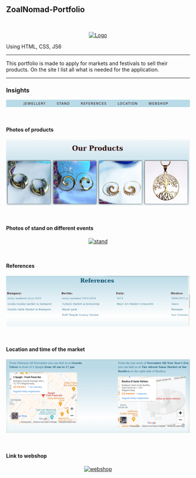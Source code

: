 ## ZoalNomad-Portfolio

<!-- PROJECT LOGO -->
<br />
<p align="center">
  <a href="https://zoalnomad.com">
    <img src="./gif/hero.gif" alt="Logo" >
  </a>
</p>


Using HTML, CSS, JS6


***
This portfolio is made to apply for markets and festivals to sell their products.
On the site I list all what is needed for the application.
***
### Insights

<p align="center">
  <a href="https://zoalnomad.com">
    <img src="./gif/menu.gif" alt="menu" >
  </a>
</p>
<br>

#### Photos of products
<p align="center">
  <a href="https://zoalnomad.com">
    <img src="./gif/products.gif" alt="products" >
  </a>
</p>
<br>

#### Photos of stand on different events
<p align="center">
  <a href="https://zoalnomad.com">
    <img src="./gif/stand.gif" alt="stand" >
  </a>
</p>
<br>

#### References
<p align="center">
  <a href="https://zoalnomad.com">
    <img src="./gif/references.gif" alt="references" >
  </a>
</p>
<br>

#### Location and time of the market
<p align="center">
  <a href="https://zoalnomad.com">
    <img src="./gif/map.gif" alt="location" >
  </a>
</p>
<br>

#### Link to webshop
<p align="center">
  <a href="https://zoalnomad.com">
    <img src="./gif/etsy.gif" alt="webshop" >
  </a>
</p>
<br>
